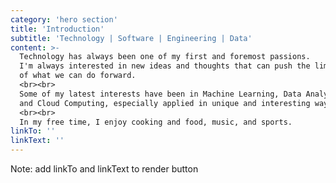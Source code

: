 ```yaml
---
category: 'hero section'
title: 'Introduction'
subtitle: 'Technology | Software | Engineering | Data'
content: >-
  Technology has always been one of my first and foremost passions. 
  I'm always interested in new ideas and thoughts that can push the limits
  of what we can do forward.
  <br><br>
  Some of my latest interests have been in Machine Learning, Data Analysis,
  and Cloud Computing, especially applied in unique and interesting ways.
  <br><br>
  In my free time, I enjoy cooking and food, music, and sports.
linkTo: ''
linkText: ''
---
```

Note: add linkTo and linkText to render button
